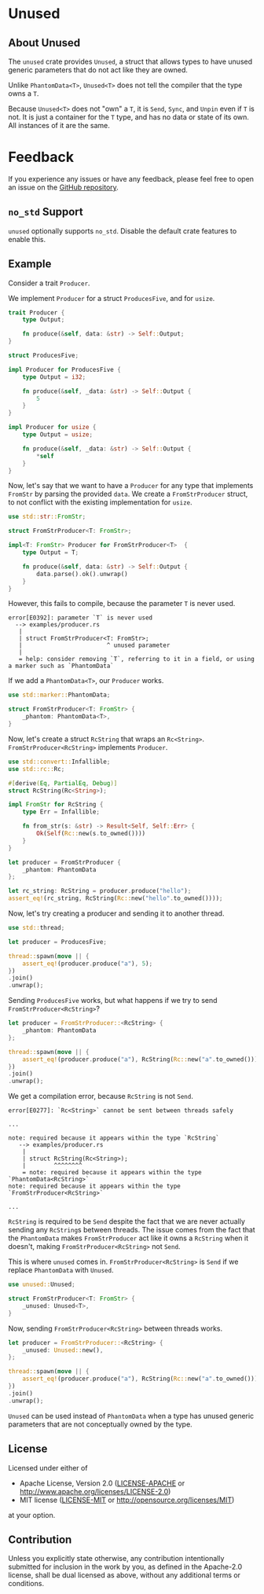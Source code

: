 # Unused

## About Unused

The `unused` crate provides `Unused`, a struct that
allows types to have unused generic parameters that do not act like they
are owned.

Unlike `PhantomData<T>`, `Unused<T>` does not tell the compiler that
the type owns a `T`.

Because `Unused<T>` does not "own" a `T`, it is `Send`, `Sync`, and
`Unpin` even if `T` is not. It is just a container for the `T` type, and
has no data or state of its own. All instances of it are the same.

# Feedback
If you experience any issues or have any feedback, please feel free to open
an issue on the
[GitHub repository](https://github.com/patrick-gu/unused_rs/issues/new).

## `no_std` Support

`unused` optionally supports `no_std`. Disable the default
crate features to enable this.

## Example

Consider a trait `Producer`.

We implement `Producer` for a struct `ProducesFive`, and for `usize`.

```rust
trait Producer {
    type Output;

    fn produce(&self, data: &str) -> Self::Output;
}

struct ProducesFive;

impl Producer for ProducesFive {
    type Output = i32;

    fn produce(&self, _data: &str) -> Self::Output {
        5
    }
}

impl Producer for usize {
    type Output = usize;

    fn produce(&self, _data: &str) -> Self::Output {
        *self
    }
}
```

Now, let's say that we want to have a `Producer` for any type that
implements `FromStr` by parsing the provided `data`.
We create a `FromStrProducer` struct, to not conflict with the existing
implementation for `usize`.

```rust
use std::str::FromStr;

struct FromStrProducer<T: FromStr>;

impl<T: FromStr> Producer for FromStrProducer<T>  {
    type Output = T;

    fn produce(&self, data: &str) -> Self::Output {
        data.parse().ok().unwrap()
    }
}
```

However, this fails to compile, because the parameter `T` is never used.

```text
error[E0392]: parameter `T` is never used
  --> examples/producer.rs
   |
   | struct FromStrProducer<T: FromStr>;
   |                        ^ unused parameter
   |
   = help: consider removing `T`, referring to it in a field, or using a marker such as `PhantomData`
```

If we add a `PhantomData<T>`, our `Producer` works.

```rust
use std::marker::PhantomData;

struct FromStrProducer<T: FromStr> {
    _phantom: PhantomData<T>,
}
```

Now, let's create a struct `RcString` that wraps an
`Rc<String>`.
`FromStrProducer<RcString>` implements `Producer`.

```rust
use std::convert::Infallible;
use std::rc::Rc;

#[derive(Eq, PartialEq, Debug)]
struct RcString(Rc<String>);

impl FromStr for RcString {
    type Err = Infallible;

    fn from_str(s: &str) -> Result<Self, Self::Err> {
        Ok(Self(Rc::new(s.to_owned())))
    }
}

let producer = FromStrProducer {
    _phantom: PhantomData
};

let rc_string: RcString = producer.produce("hello");
assert_eq!(rc_string, RcString(Rc::new("hello".to_owned())));
```

Now, let's try creating a producer and sending it to another thread.

```rust
use std::thread;

let producer = ProducesFive;

thread::spawn(move || {
    assert_eq!(producer.produce("a"), 5);
})
.join()
.unwrap();
```

Sending `ProducesFive` works, but what happens if we try to
send `FromStrProducer<RcString>`?

```rust
let producer = FromStrProducer::<RcString> {
    _phantom: PhantomData
};

thread::spawn(move || {
    assert_eq!(producer.produce("a"), RcString(Rc::new("a".to_owned())));
})
.join()
.unwrap();
```

We get a compilation error, because `RcString` is not `Send`.

```text
error[E0277]: `Rc<String>` cannot be sent between threads safely

...

note: required because it appears within the type `RcString`
   --> examples/producer.rs
    |
    | struct RcString(Rc<String>);
    |        ^^^^^^^^
    = note: required because it appears within the type `PhantomData<RcString>`
note: required because it appears within the type `FromStrProducer<RcString>`

...
```

`RcString` is required to be `Send` despite the fact that we are never
actually sending any `RcString`s between threads. The issue comes from the
fact that the `PhantomData` makes `FromStrProducer` act like it owns a
`RcString` when it doesn't, making `FromStrProducer<RcString>` not
`Send`.

This is where `unused` comes in.
`FromStrProducer<RcString>` is `Send` if we replace `PhantomData` with
`Unused`.

```rust
use unused::Unused;

struct FromStrProducer<T: FromStr> {
    _unused: Unused<T>,
}
```

Now, sending `FromStrProducer<RcString>` between threads works.

```rust
let producer = FromStrProducer::<RcString> {
    _unused: Unused::new(),
};

thread::spawn(move || {
    assert_eq!(producer.produce("a"), RcString(Rc::new("a".to_owned())));
})
.join()
.unwrap();
```

`Unused` can be used instead of `PhantomData` when a type has unused
generic parameters that are not conceptually owned by the type.

## License

Licensed under either of

 * Apache License, Version 2.0
   ([LICENSE-APACHE](LICENSE-APACHE) or http://www.apache.org/licenses/LICENSE-2.0)
 * MIT license
   ([LICENSE-MIT](LICENSE-MIT) or http://opensource.org/licenses/MIT)

at your option.

## Contribution

Unless you explicitly state otherwise, any contribution intentionally submitted
for inclusion in the work by you, as defined in the Apache-2.0 license, shall be
dual licensed as above, without any additional terms or conditions.

